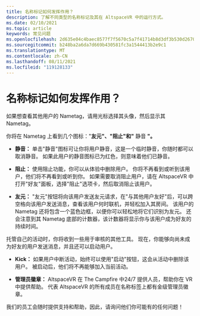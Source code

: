 ```yaml
---
title: 名称标记如何发挥作用？
description: 了解不同类型的名称标记及其在 AltspaceVR 中的运行方式。
ms.date: 02/10/2021
ms.topic: article
keywords: 常见问题
ms.openlocfilehash: 2d635e04c4baec8577f7f5670c5a7f41714b8d3df3b530d26708b38287df7b84
ms.sourcegitcommit: b248ba2a6da7d669b430581fc3a1544413b2e9c1
ms.translationtype: MT
ms.contentlocale: zh-CN
ms.lasthandoff: 08/11/2021
ms.locfileid: "119128133"
---
```

# <a name="how-do-nametags-work"></a>名称标记如何发挥作用？

如果想查看其他用户的 Nametag，请用光标选择其头像，然后显示其 Nametag。

你将在 Nametag 上看到几个图标："**友元"、"阻止"和"** 静音 **"。**

* **静音：** 单击"静音"图标可让你将用户静音，这是一个临时静音，你随时都可以取消静音。 如果此用户的静音图标已为红色，则意味着他们已静音。

* **阻止：** 使用阻止功能，你可以从体验中删除用户。 你将不再看到或听到该用户，他们将不再看到或听到你。 如果需要取消阻止用户，请在 AltspaceVR 中打开"好友"面板，选择"阻止"选项卡，然后取消阻止该用户。

* **友元：** "友元"按钮将向该用户发送友元请求，在"与其他用户友好"后，可以跨空格向该用户发送消息，查看该用户何时联机，并轻松加入其房间。 该用户的 Nametag 还将包含一个蓝色边框，以便你可以轻松地将它们识别为友元。 还会注意到其 Nametag 底部的计数器，该计数器将显示你与该用户成为好友的持续时间。

托管自己的活动时，你将收到一些用于审核的其他工具。 现在，你能够向尚未成为好友的用户发送消息，并且还可以启动用户。

* **Kick：** 如果用户中断活动，始终可以使用"启动"按钮，这会从活动中删除该用户。 被启动后，他们将不再能够加入当前活动。 

* **管理员徽章：** AltspaceVR 在 The Campfire 中24/7 提供人员，帮助你在 VR 中提供帮助。 代表 AltspaceVR 的所有成员在名称标签上都有金级管理员徽章。

我们的员工会随时提供支持和帮助，因此，请询问他们你可能有的任何问题！ 